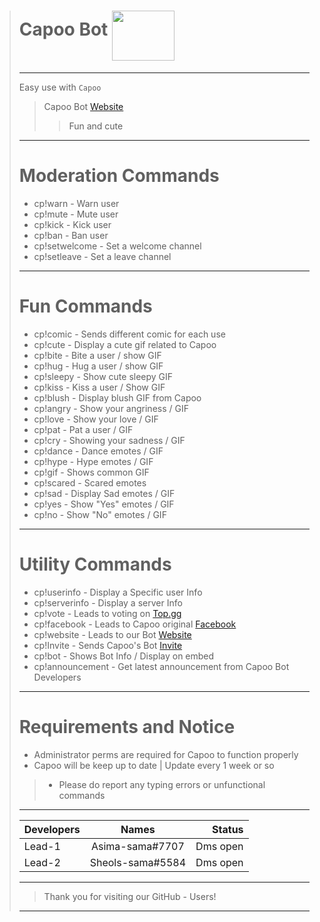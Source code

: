 > # Capoo Bot <img align="middle" width="100" height="80" src="https://www.line-stickers.com/wp-content/uploads/2019/01/Bugcat-Capoo-Move-Move-.png">
>---
> Easy use with `Capoo`
>> Capoo Bot [Website](https://capoo-bot.webnode.com/)
> > > Fun and cute
>
>---
> # Moderation Commands
>
>- cp!warn - Warn user
>- cp!mute - Mute user
>- cp!kick - Kick user
>- cp!ban - Ban user
>- cp!setwelcome - Set a welcome channel
>- cp!setleave - Set a leave channel
>
>---
> # Fun Commands
>
>- cp!comic - Sends different comic for each use
>- cp!cute - Display a cute gif related to Capoo
>- cp!bite - Bite a user / show GIF
>- cp!hug - Hug a user / show GIF
>- cp!sleepy - Show cute sleepy GIF
>- cp!kiss - Kiss a user / Show GIF
>- cp!blush - Display blush GIF from Capoo
>- cp!angry - Show your angriness / GIF
>- cp!love - Show your love / GIF
>- cp!pat - Pat a user / GIF
>- cp!cry - Showing your sadness / GIF
>- cp!dance - Dance emotes / GIF
>- cp!hype - Hype emotes / GIF
>- cp!gif - Shows common GIF
>- cp!scared - Scared emotes
>- cp!sad -  Display Sad emotes / GIF
>- cp!yes - Show "Yes" emotes / GIF
>- cp!no - Show "No" emotes / GIF
>
>---
> # Utility Commands
>
>- cp!userinfo - Display a Specific user Info
>- cp!serverinfo - Display a server Info
>- cp!vote - Leads to voting on [Top.gg](https://top.gg/)
>- cp!facebook - Leads to Capoo original [Facebook](https://www.facebook.com/capoocat/)
>- cp!website - Leads to our Bot [Website](https://capoo-bot.webnode.com/)
>- cp!Invite - Sends Capoo's Bot [Invite](https://discord.com/oauth2/authorize?client_id=721148644031725578&permissions=8&scope=bot)
>- cp!bot - Shows Bot Info / Display on embed
>- cp!announcement - Get latest announcement from Capoo Bot Developers
>
>---
> # Requirements and Notice
>
>- Administrator perms are required for Capoo to function properly
>- Capoo will be keep up to date | Update every 1 week or so
>>- Please do report any typing errors or unfunctional commands
>---
> | Developers        | Names       |  Status  |
> | ------------- |:---------------:| --------:|
> | Lead-1        | Asima-sama#7707 | Dms open |
> | Lead-2        | Sheols-sama#5584| Dms open |
>
>---
> > Thank you for visiting our GitHub - Users!
>---
